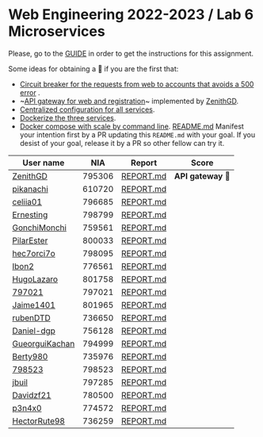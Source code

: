 # Web Engineering 2022-2023 / Lab 6 Microservices

Please, go to the [GUIDE](docs/GUIDE.md) in order to get the instructions for this assignment.

Some ideas for obtaining a :gift: if you are the first that:

* [Circuit breaker for the requests from web to accounts that avoids a 500 error](https://spring.io/guides/gs/circuit-breaker/)
  .
* ~[API gateway for web and registration](https://github.com/spring-attic/gs-routing-and-filtering)~ implemented by [ZenithGD](https://github.com/ZenithGD/lab6-microservices/tree/work).
* [Centralized configuration for all services](https://github.com/spring-attic/gs-routing-and-filtering).
* [Dockerize the three services](https://spring.io/guides/topicals/spring-boot-docker).
* [Docker compose with scale by command line](https://thepracticaldeveloper.com/dockerize-spring-boot/).
[README.md](README.md)
Manifest your intention first by a PR updating this `README.md` with your goal. If you desist of your goal, release it
by a PR so other fellow can try it.

| User name                                                            | NIA | Report                                                                               | Score                             |
|----------------------------------------------------------------------|-----|--------------------------------------------------------------------------------------|-----------------------------------|
| [ZenithGD](https://github.com/ZenithGD/lab6-microservices/tree/work) | 795306 | [REPORT.md](https://github.com/ZenithGD/lab6-microservices/blob/work/docs/report.md) | **API gateway** 🎁 |
| [pikanachi](https://github.com/pikanachi/lab6-microservices/tree/work)       | 610720 | [REPORT.md](https://github.com/pikanachi/lab6-microservices/blob/work/docs/REPORT.md)    |
| [celiia01](https://github.com/celiia01/lab6-microservices/tree/work)         | 796685 | [REPORT.md](https://github.com/celiia01/lab6-microservices/blob/work/docs/REPORT.md)     |   |
| [Ernesting](https://github.com/Ernesting/lab6-microservices/tree/work)       | 798799 | [REPORT.md](https://github.com/Ernesting/lab6-microservices/blob/work/docs/REPORT.md)    | |
| [GonchiMonchi](https://github.com/GonchiMonchi/lab6-microservices/tree/work) | 759561 | [REPORT.md](https://github.com/GonchiMonchi/lab6-microservices/blob/work/docs/REPORT.md) |
| [PilarEster](https://github.com/PilarEster/lab6-microservices/tree/work)     | 800033 | [REPORT.md](https://github.com/PilarEster/lab6-microservices/blob/work/docs/REPORT.md)   |   |
| [hec7orci7o](https://github.com/Hec7or-Uni/lab6-microservices/tree/work)     | 798095 | [REPORT.md](https://github.com/Hec7or-Uni/lab6-microservices/blob/work/docs/REPORT.md)   |       |
| [Ibon2](https://github.com/Ibon2/lab6-microservices/tree/work)               | 776561 | [REPORT.md](https://github.com/Ibon2/lab6-microservices/blob/work/docs/REPORT.md)        | |
| [HugoLazaro](https://github.com/HugoLazaro/lab6-microservices/tree/work)     | 801758 | [REPORT.md](https://github.com/HugoLazaro/lab6-microservices/blob/work/docs/REPORT.md)   | |
| [797021](https://github.com/797021/lab6-microservices/tree/work)             | 797021 | [REPORT.md](https://github.com/797021/lab6-microservices/blob/work/docs/REPORT.md)       |
| [Jaime1401](https://github.com/Jaime1401/lab6-microservices/tree/work)       | 801965 | [REPORT.md](https://github.com/Jaime1401/lab6-microservices/blob/work/docs/REPORT.md)    |
| [rubenDTD](https://github.com/rubenDTD/lab6-microservices/tree/work) | 736650 | [REPORT.md](https://github.com/rubenDTD/lab6-microservices/blob/work/docs/REPORT.md) |
| [Daniel-dgp](https://github.com/Daniel-dgp/lab6-microservices/tree/work) | 756128 | [REPORT.md](https://github.com/Daniel-dgp/lab6-microservices/blob/work/docs/REPORT.md) | |
| [GueorguiKachan](https://github.com/GueorguiKachan/lab6-microservices/tree/work) | 794999 | [REPORT.md](https://github.com/GueorguiKachan/lab6-microservices/blob/work/docs/REPORT.md) | |
| [Berty980](https://github.com/Berty980/lab6-microservices/tree/work) | 735976 | [REPORT.md](https://github.com/Berty980/lab6-microservices/blob/work/docs/REPORT.md) | |
| [798523](https://github.com/798523/lab6-microservices/tree/work) | 798523 | [REPORT.md](https://github.com/798523/lab6-microservices/blob/work/docs/report/REPORT.md) |
| [jbuil](https://github.com/jbuil/lab6-microservices/tree/work) | 797285 | [REPORT.md](https://github.com/jbuil/lab6-microservices/blob/work/docs/REPORT.md) | |
| [Davidzf21](https://github.com/Davidzf21/lab6-microservices/tree/work) | 780500 | [REPORT.md](https://github.com/Davidzf21/lab6-microservices/blob/work/REPORT.md) |
| [p3n4x0](https://github.com/p3n4x0/lab6-microservices/tree/work) | 774572 | [REPORT.md](https://github.com/p3n4x0/lab6-microservices/blob/work/docs/REPORT.md) |
| [HectorRute98](https://github.com/HectorRute98/lab6-microservices/tree/work) | 736259 | [REPORT.md](https://github.com/HectorRute98/lab6-microservices/blob/work/docs/REPORT.md) |
